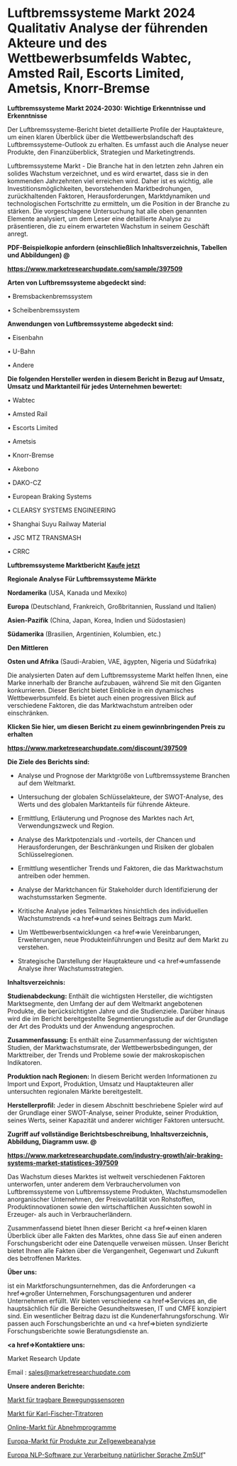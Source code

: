 # Luftbremssysteme Markt 2024 Qualitativ Analyse der führenden Akteure und des Wettbewerbsumfelds Wabtec, Amsted Rail, Escorts Limited, Ametsis, Knorr-Bremse

<strong>Luftbremssysteme Markt 2024-2030: Wichtige Erkenntnisse und Erkenntnisse</strong>

Der Luftbremssysteme-Bericht bietet detaillierte Profile der Hauptakteure, um einen klaren Überblick über die Wettbewerbslandschaft des Luftbremssysteme-Outlook zu erhalten. Es umfasst auch die Analyse neuer Produkte, den Finanzüberblick, Strategien und Marketingtrends.

Luftbremssysteme Markt - Die Branche hat in den letzten zehn Jahren ein solides Wachstum verzeichnet, und es wird erwartet, dass sie in den kommenden Jahrzehnten viel erreichen wird. Daher ist es wichtig, alle Investitionsmöglichkeiten, bevorstehenden Marktbedrohungen, zurückhaltenden Faktoren, Herausforderungen, Marktdynamiken und technologischen Fortschritte zu ermitteln, um die Position in der Branche zu stärken. Die vorgeschlagene Untersuchung hat alle oben genannten Elemente analysiert, um dem Leser eine detaillierte Analyse zu präsentieren, die zu einem erwarteten Wachstum in seinem Geschäft anregt.



<strong><b>PDF-Beispielkopie anfordern (einschließlich Inhaltsverzeichnis, Tabellen und Abbildungen) @ </b></strong>

<strong><a href=https://www.marketresearchupdate.com/sample/397509>

<strong>https://www.marketresearchupdate.com/sample/397509</u></a></strong></strong>



<strong>Arten von Luftbremssysteme abgedeckt sind:</strong>

• Bremsbackenbremssystem

• Scheibenbremssystem



<strong>Anwendungen von Luftbremssysteme abgedeckt sind:</strong>

• Eisenbahn

• U-Bahn

• Andere



<strong>Die folgenden Hersteller werden in diesem Bericht in Bezug auf Umsatz, Umsatz und Marktanteil für jedes Unternehmen bewertet:</strong>

• Wabtec

• Amsted Rail

• Escorts Limited

• Ametsis

• Knorr-Bremse

• Akebono

• DAKO-CZ

• European Braking Systems

• CLEARSY SYSTEMS ENGINEERING

• Shanghai Suyu Railway Material

• JSC MTZ TRANSMASH

• CRRC



<strong>Luftbremssysteme Marktbericht <a href=https://www.marketresearchupdate.com/buynow/397509>Kaufe jetzt</a></strong>



<strong>Regionale Analyse Für Luftbremssysteme Märkte</strong>



<strong>Nordamerika</strong> (USA, Kanada und Mexiko)



<strong>Europa</strong> (Deutschland, Frankreich, Großbritannien, Russland und Italien)



<strong>Asien-Pazifik</strong> (China, Japan, Korea, Indien und Südostasien)



<strong>Südamerika</strong> (Brasilien, Argentinien, Kolumbien, etc.)



<strong>Den Mittleren</strong> 

<strong>Osten und Afrika</strong> (Saudi-Arabien, VAE, ägypten, Nigeria und Südafrika)

Die analysierten Daten auf dem Luftbremssysteme Markt helfen Ihnen, eine Marke innerhalb der Branche aufzubauen, während Sie mit den Giganten konkurrieren. Dieser Bericht bietet Einblicke in ein dynamisches Wettbewerbsumfeld. Es bietet auch einen progressiven Blick auf verschiedene Faktoren, die das Marktwachstum antreiben oder einschränken.



<strong>Klicken Sie hier, um diesen Bericht zu einem gewinnbringenden Preis zu erhalten
</strong>

<strong><a href=https://www.marketresearchupdate.com/discount/397509>https://www.marketresearchupdate.com/discount/397509</b></u></strong></a>



<strong>Die Ziele des Berichts sind:</strong>

- Analyse und Prognose der Marktgröße von Luftbremssysteme Branchen auf dem Weltmarkt.

- Untersuchung der globalen Schlüsselakteure, der SWOT-Analyse, des Werts und des globalen Marktanteils für führende Akteure.

- Ermittlung, Erläuterung und Prognose des Marktes nach Art, Verwendungszweck und Region.

- Analyse des Marktpotenzials und -vorteils, der Chancen und Herausforderungen, der Beschränkungen und Risiken der globalen Schlüsselregionen.

- Ermittlung wesentlicher Trends und Faktoren, die das Marktwachstum antreiben oder hemmen.

- Analyse der Marktchancen für Stakeholder durch Identifizierung der wachstumsstarken Segmente.

- Kritische Analyse jedes Teilmarktes hinsichtlich des individuellen Wachstumstrends <a href=>und</a> seines Beitrags zum Markt.

- Um Wettbewerbsentwicklungen <a href=>wie</a> Vereinbarungen, Erweiterungen, neue Produkteinführungen und Besitz auf dem Markt zu verstehen.

- Strategische Darstellung der Hauptakteure und <a href=>umfas</a>sende Analyse ihrer Wachstumsstrategien.



<strong>Inhaltsverzeichnis:</strong>



<strong>Studienabdeckung:</strong> Enthält die wichtigsten Hersteller, die wichtigsten Marktsegmente, den Umfang der auf dem Weltmarkt angebotenen Produkte, die berücksichtigten Jahre und die Studienziele. Darüber hinaus wird die im Bericht bereitgestellte Segmentierungsstudie auf der Grundlage der Art des Produkts und der Anwendung angesprochen.



<strong>Zusammenfassung:</strong> Es enthält eine Zusammenfassung der wichtigsten Studien, der Marktwachstumsrate, der Wettbewerbsbedingungen, der Markttreiber, der Trends und Probleme sowie der makroskopischen Indikatoren.



<strong>Produktion nach Regionen:</strong> In diesem Bericht werden Informationen zu Import und Export, Produktion, Umsatz und Hauptakteuren aller untersuchten regionalen Märkte bereitgestellt.



<strong>Herstellerprofil:</strong> Jeder in diesem Abschnitt beschriebene Spieler wird auf der Grundlage einer SWOT-Analyse, seiner Produkte, seiner Produktion, seines Werts, seiner Kapazität und anderer wichtiger Faktoren untersucht.



<strong><b>Zugriff auf vollständige Berichtsbeschreibung, Inhaltsverzeichnis, Abbildung, Diagramm usw. @ </b></strong>

<strong><a href=https://www.marketresearchupdate.com/industry-growth/air-braking-systems-market-statistices-397509>https://www.marketresearchupdate.com/industry-growth/air-braking-systems-market-statistices-397509</a></strong>

Das Wachstum dieses Marktes ist weltweit verschiedenen Faktoren unterworfen, unter anderem dem Verbrauchervolumen von Luftbremssysteme von Luftbremssysteme Produkten, Wachstumsmodellen anorganischer Unternehmen, der Preisvolatilität von Rohstoffen, Produktinnovationen sowie den wirtschaftlichen Aussichten sowohl in Erzeuger- als auch in Verbraucherländern.

Zusammenfassend bietet Ihnen dieser Bericht <a href=>einen</a> klaren Überblick über alle Fakten des Marktes, ohne dass Sie auf einen anderen Forschungsbericht oder eine Datenquelle verweisen müssen. Unser Bericht bietet Ihnen alle Fakten über die Vergangenheit, Gegenwart und Zukunft des betroffenen Marktes.



<strong>Über uns:</strong>

 ist ein Marktforschungsunternehmen, das die Anforderungen <a href=>großer</a> Unternehmen, Forschungsagenturen und anderer Unternehmen erfüllt. Wir bieten verschiedene <a href=>Services</a> an, die hauptsächlich für die Bereiche Gesundheitswesen, IT und CMFE konzipiert sind. Ein wesentlicher Beitrag dazu ist die Kundenerfahrungsforschung. Wir passen auch Forschungsberichte an und <a href=>bieten</a> syndizierte Forschungsberichte sowie Beratungsdienste an.



<strong><a href=>Kontaktiere uns:</a></strong>

Market Research Update

Email : sales@marketresearchupdate.com



<strong>Unsere anderen Berichte:</strong>

<a href=https://www.linkedin.com/pulse/wearable-motion-sensors-market-2023-future>Markt für tragbare Bewegungssensoren</a>

<a href=https://www.linkedin.com/pulse/karl-fischer-titrator-market-2023-remarking>Markt für Karl-Fischer-Titratoren</a>

<a href=https://www.linkedin.com/pulse/online-weight-loss-programs-market-analysis>Online-Markt für Abnehmprogramme</a>

<a href=https://www.linkedin.com/pulse/europe-cell-tissue-analysis-products-market-size-production>Europa-Markt für Produkte zur Zellgewebeanalyse</a>

<a href=https://www.linkedin.com/pulse/europe-natural-language-processing-nlp-software-zm5uf/>Europa NLP-Software zur Verarbeitung natürlicher Sprache Zm5Uf</a>"
